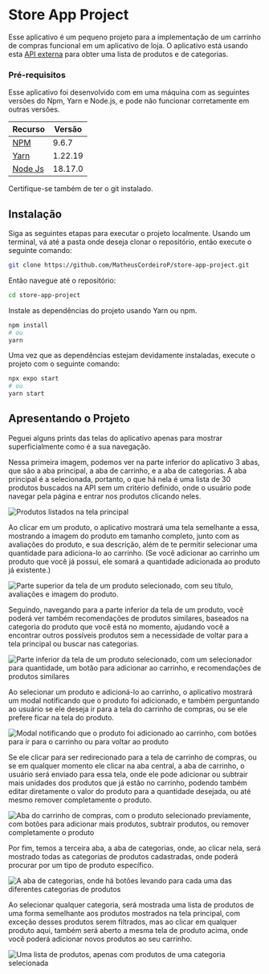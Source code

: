 # Store App Project

Esse aplicativo é um pequeno projeto para a implementação de um carrinho de compras funcional em um aplicativo de loja. O aplicativo está usando esta [API externa](https://fakestoreapi.com/docs#products) para obter uma lista de produtos e de categorias.

### Pré-requisitos

Esse aplicativo foi desenvolvido com em uma máquina com as seguintes versões do Npm, Yarn e Node.js, e pode não funcionar corretamente em outras versões.

| Recurso                          | Versão  |
| -------------------------------- | ------- |
| [NPM](https://www.npmjs.com/)    | 9.6.7   |
| [Yarn](https://yarnpkg.com/)     | 1.22.19 |
| [Node Js](https://nodejs.org/en) | 18.17.0 |

Certifique-se também de ter o git instalado.

## Instalação

Siga as seguintes etapas para executar o projeto localmente.
Usando um terminal, vá até a pasta onde deseja clonar o repositório, então execute o seguinte comando:

```bash
git clone https://github.com/MatheusCordeiroP/store-app-project.git
```

Então navegue até o repositório:

```bash
cd store-app-project
```

Instale as dependências do projeto usando Yarn ou npm.

```bash
npm install
# ou
yarn
```

Uma vez que as dependências estejam devidamente instaladas, execute o projeto com o seguinte comando:

```bash
npx expo start
# ou
yarn start
```

## Apresentando o Projeto

Peguei alguns prints das telas do aplicativo apenas para mostrar superficialmente como é a sua navegação.

Nessa primeira imagem, podemos ver na parte inferior do aplicativo 3 abas, que são a aba principal, a aba de carrinho, e a aba de categorias. A aba principal é a selecionada, portanto, o que há nela é uma lista de 30 produtos buscados na API sem um critério definido, onde o usuário pode navegar pela página e entrar nos produtos clicando neles.

![Produtos listados na tela principal](https://github.com/MatheusCordeiroP/store-app-project/blob/main/assets/app_prints/image-01.jpeg?raw=true 'Produtos listados na tela principal')

Ao clicar em um produto, o aplicativo mostrará uma tela semelhante a essa, mostrando a imagem do produto em tamanho completo, junto com as avaliações do produto, e sua descrição, além de te permitir selecionar uma quantidade para adiciona-lo ao carrinho. (Se você adicionar ao carrinho um produto que você já possui, ele somará a quantidade adicionada ao produto já existente.)

![Parte superior da tela de  um produto selecionado, com seu título, avaliações e imagem do produto.](https://github.com/MatheusCordeiroP/store-app-project/blob/main/assets/app_prints/image-02.jpeg?raw=true 'Parte superior da tela de  um produto selecionado, com seu título, avaliações e imagem do produto.')

Seguindo, navegando para a parte inferior da tela de um produto, você poderá ver também recomendações de produtos similares, baseados na categoria do produto que você está no momento, ajudando você a encontrar outros possíveis produtos sem a necessidade de voltar para a tela principal ou buscar nas categorias.

![Parte inferior da tela de um produto selecionado, com um selecionador para quantidade, um botão para adicionar ao carrinho, e recomendações de produtos similares](https://github.com/MatheusCordeiroP/store-app-project/blob/main/assets/app_prints/image-03.jpeg?raw=true 'Parte inferior da tela de um produto selecionado, com um selecionador para quantidade, um botão para adicionar ao carrinho, e recomendações de produtos similares')

Ao selecionar um produto e adicioná-lo ao carrinho, o aplicativo mostrará um modal notificando que o produto foi adicionado, e também perguntando ao usuário se ele deseja ir para a tela do carrinho de compras, ou se ele prefere ficar na tela do produto.

![Modal notificando que o produto foi adicionado ao carrinho, com botões para ir para o carrinho ou para voltar ao produto](https://github.com/MatheusCordeiroP/store-app-project/blob/main/assets/app_prints/image-04.jpeg?raw=true 'Modal notificando que o produto foi adicionado ao carrinho, com botões para ir para o carrinho ou para voltar ao produto')

Se ele clicar para ser redirecionado para a tela de carrinho de compras, ou se em qualquer momento ele clicar na aba central, a aba de carrinho, o usuário será enviado para essa tela, onde ele pode adicionar ou subtrair mais unidades dos produtos que já estão no carrinho, podendo também editar diretamente o valor do produto para a quantidade desejada, ou até mesmo remover completamente o produto.

![Aba do carrinho de compras, com o produto selecionado previamente, com botões para adicionar mais produtos, subtrair produtos, ou remover completamente o produto](https://github.com/MatheusCordeiroP/store-app-project/blob/main/assets/app_prints/image-05.jpeg?raw=true 'Aba do carrinho de compras, com o produto selecionado previamente, com botões para adicionar mais produtos, subtrair produtos, ou remover completamente o produto')

Por fim, temos a terceira aba, a aba de categorias, onde, ao clicar nela, será mostrado todas as categorias de produtos cadastradas, onde poderá procurar por um tipo de produto específico.

![A aba de categorias, onde há botões levando para cada uma das diferentes categorias de produtos](https://github.com/MatheusCordeiroP/store-app-project/blob/main/assets/app_prints/image-06.jpeg?raw=true 'A aba de categorias, onde há botões levando para cada uma das diferentes categorias de produtos')

Ao selecionar qualquer categoria, será mostrada uma lista de produtos de uma forma semelhante aos produtos mostrados na tela principal, com exceção desses produtos serem filtrados, mas ao clicar em qualquer produto aqui, também será aberto a mesma tela de produto acima, onde você poderá adicionar novos produtos ao seu carrinho.

![Uma lista de produtos, apenas com produtos de uma categoria selecionada](https://github.com/MatheusCordeiroP/store-app-project/blob/main/assets/app_prints/image-07.jpeg?raw=true 'Uma lista de produtos, apenas com produtos de uma categoria selecionada')
